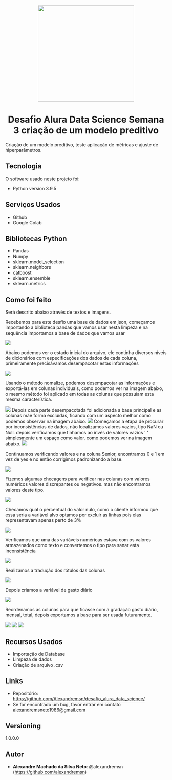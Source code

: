 <div align="center">
<img src="images/pngegg.png" width=300>

# Desafio Alura Data Science Semana 3 criação de um modelo preditivo
<div align="left">
 
Criação de um modelo preditivo, teste aplicação de métricas e ajuste de hiperparâmetros.

## Tecnologia

O software  usado neste projeto foi:

* Python version  3.9.5

## Serviços Usados

* Github
* Google Colab
 

## Bibliotecas Python

* Pandas
* Numpy
* sklearn.model_selection
* sklearn.neighbors
* catboost
* sklearn.ensemble
* sklearn.metrics
 


## Como foi feito

Será descrito abaixo através de textos e imagens.


Recebemos para este desfio uma base de dados em json, começamos importando a biblioteca pandas que vamos usar nesta limpeza
e na sequência importamos a base de dados que vamos usar

<img src="images/001.png">

Abaixo podemos ver o estado inicial do arquivo, ele continha diversos níveis de dicionários com especificações dos dados de cada coluna, primeiramente precisávamos desempacotar estas informações

<img src="images/002.png">

Usando o método nomalize, podemos desempacotar as informações e exportá-las em colunas individuais, como podemos ver na imagem abaixo, o mesmo método foi aplicado em todas as colunas que possuíam esta mesma característica.

<img src="images/003.png">
Depois cada parte desempacotada foi adicionada a base principal e as colunas mãe forma excluídas, ficando com um aspecto melhor como podemos observar na imagem abaixo.

<img src="images/004.png">
Começamos a etapa de procurar por inconsistências de dados, não localizamos valores vazios, tipo NaN ou Null.
depois verificamos que tínhamos ao invés de valores vazios ' ' simplesmente um espaço como valor. como podemos ver na imagem abaixo.

<img src="images/005.png">
 
 Continuamos verificando valores e na coluna Senior, encontramos 0 e 1 em vez de yes e no então corrigimos padronizando a base.

<img src="images/006.png">

 Fizemos algumas checagens para verificar nas colunas com valores numéricos valores discrepantes ou negativos.
 mas não encontramos valores deste tipo.

<img src="images/007.png">

Checamos qual o percentual do valor nulo, como o cliente informou que essa seria a variável alvo optamos por excluir as linhas pois elas representavam apenas perto de 3%

<img src="images/008.png">

Verificamos que uma das variáveis numéricas estava com os valores armazenados como texto e convertemos o tipo para sanar esta inconsistência

<img src="images/009.png">

Realizamos a tradução dos rótulos das colunas

<img src="images/010.png">

Depois criamos a variável de gasto diário

<img src="images/011.png">

Reordenamos as colunas para que ficasse com a gradação gasto diário, mensal, total,
depois exportamos a base para ser usada futuramente.

<img src="images/012.png">
 <img src="images/013.png">
 <img src="images/014.png">


## Recursos Usados

  - Importação de Database
  - Limpeza de dados
  - Criação de arquivo .csv
  

## Links

  - Repositório: https://github.com/Alexandremsn/desafio_alura_data_science/
  - Se for encontrado um bug, favor entrar em contato alexandremsneto1986@gmail.com


## Versioning

1.0.0.0


## Autor

* **Alexandre Machado da Silva Neto**: @alexandremsn (https://github.com/alexandremsn)



